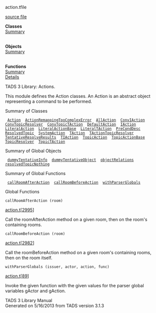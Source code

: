 ---
---
<span class="title">action.t</span><span class="type">file</span>

[source file](../source/action.t.html)

**Classes**  
[Summary](#_ClassSummary_)  
 

**Objects**  
[Summary](#_ObjectSummary_)  
 

**Functions**  
[Summary](#_FunctionSummary_)  
[Details](#_Functions_)

<div class="fdesc">

TADS 3 Library: Actions.

This module defines the Action classes. An Action is an abstract object
representing a command to be performed.

</div>

<span id="_ClassSummary_"></span>

<div class="mjhd">

<span class="hdln">Summary of Classes</span>  

</div>

` `[`Action`](../object/Action.html)`  `[`ActionRemappingTooComplexError`](../object/ActionRemappingTooComplexError.html)`  `[`AllAction`](../object/AllAction.html)`  `[`ConvIAction`](../object/ConvIAction.html)`  `[`ConvTopicResolver`](../object/ConvTopicResolver.html)`  `[`ConvTopicTAction`](../object/ConvTopicTAction.html)`  `[`DefaultAction`](../object/DefaultAction.html)`  `[`IAction`](../object/IAction.html)`  `[`LiteralAction`](../object/LiteralAction.html)`  `[`LiteralActionBase`](../object/LiteralActionBase.html)`  `[`LiteralTAction`](../object/LiteralTAction.html)`  `[`PreCondDesc`](../object/PreCondDesc.html)`  `[`ResolvedTopic`](../object/ResolvedTopic.html)`  `[`SystemAction`](../object/SystemAction.html)`  `[`TAction`](../object/TAction.html)`  `[`TActionTopicResolver`](../object/TActionTopicResolver.html)`  `[`TentativeResolveResults`](../object/TentativeResolveResults.html)`  `[`TIAction`](../object/TIAction.html)`  `[`TopicAction`](../object/TopicAction.html)`  `[`TopicActionBase`](../object/TopicActionBase.html)`  `[`TopicResolver`](../object/TopicResolver.html)`  `[`TopicTAction`](../object/TopicTAction.html)`  `
<span id="_ObjectSummary_"></span>

<div class="mjhd">

<span class="hdln">Summary of Global Objects</span>  

</div>

` `[`dummyTentativeInfo`](../object/dummyTentativeInfo.html)`  `[`dummyTentativeObject`](../object/dummyTentativeObject.html)`  `[`objectRelations`](../object/objectRelations.html)`  `[`resolvedTopicNothing`](../object/resolvedTopicNothing.html)`  `
<span id="FunctionSummary_"></span>

<div class="mjhd">

<span class="hdln">Summary of Global Functions</span>  

</div>

` `[`callRoomAfterAction`](#callRoomAfterAction)`  `[`callRoomBeforeAction`](#callRoomBeforeAction)`  `[`withParserGlobals`](#withParserGlobals)`  `

<span id="_Functions_"></span>

<div class="mjhd">

<span class="hdln">Global Functions</span>  

</div>

<span id="callRoomAfterAction"></span>

`callRoomAfterAction (room)`

[action.t](../file/action.t.html)\[[2995](../source/action.t.html#2995)\]

<div class="desc">

Call the roomAfterAction method on a given room, then on the room's
containing rooms.

</div>

<span id="callRoomBeforeAction"></span>

`callRoomBeforeAction (room)`

[action.t](../file/action.t.html)\[[2982](../source/action.t.html#2982)\]

<div class="desc">

Call the roomBeforeAction method on a given room's containing rooms,
then on the room itself.

</div>

<span id="withParserGlobals"></span>

`withParserGlobals (issuer, actor, action, func)`

[action.t](../file/action.t.html)\[[89](../source/action.t.html#89)\]

<div class="desc">

Invoke the given function with the given values for the parser global
variables gActor and gAction.

</div>

<div class="ftr">

TADS 3 Library Manual  
Generated on 5/16/2013 from TADS version 3.1.3

</div>
